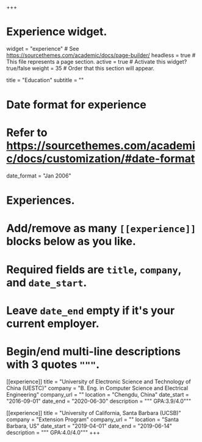 +++
# Experience widget.
widget = "experience"  # See https://sourcethemes.com/academic/docs/page-builder/
headless = true  # This file represents a page section.
active = true  # Activate this widget? true/false
weight = 35  # Order that this section will appear.

title = "Education"
subtitle = ""

# Date format for experience
#   Refer to https://sourcethemes.com/academic/docs/customization/#date-format
date_format = "Jan 2006"

# Experiences.
#   Add/remove as many `[[experience]]` blocks below as you like.
#   Required fields are `title`, `company`, and `date_start`.
#   Leave `date_end` empty if it's your current employer.
#   Begin/end multi-line descriptions with 3 quotes `"""`.

[[experience]]
  title = "University of Electronic Science and Technology of China (UESTC)"
  company = "B. Eng. in Computer Science and Electrical Engineering"
  company_url = ""
  location = "Chengdu, China"
  date_start = "2016-09-01"
  date_end = "2020-06-30"
  description = """
  GPA:3.9/4.0"""

[[experience]]
  title = "University of California, Santa Barbara (UCSB)"
  company = "Extension Program"
  company_url = ""
  location = "Santa Barbara, US"
  date_start = "2019-04-01"
  date_end = "2019-06-14"
  description = """
  GPA:4.0/4.0"""
+++
